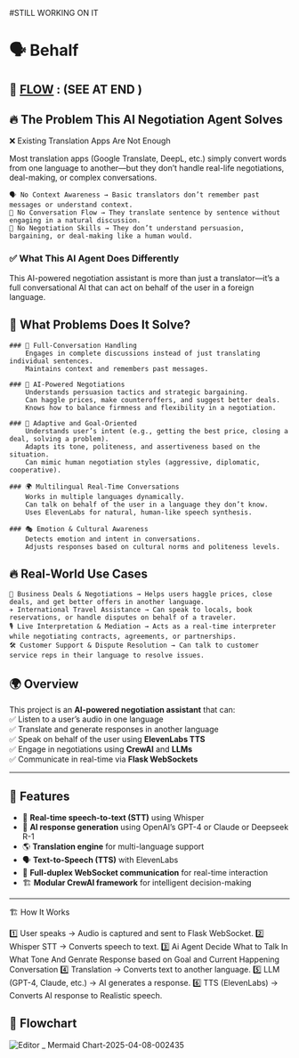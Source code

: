 #STILL WORKING ON IT 

# 🗣️ Behalf 

## 🔁 [FLOW](#flowchart) : (SEE AT END )

## 🔥 The Problem This AI Negotiation Agent Solves
❌ Existing Translation Apps Are Not Enough

Most translation apps (Google Translate, DeepL, etc.) simply convert words from one language to another—but they don’t handle real-life negotiations, deal-making, or complex conversations.

    🗣 No Context Awareness → Basic translators don’t remember past messages or understand context.
    🔄 No Conversation Flow → They translate sentence by sentence without engaging in a natural discussion.
    🤝 No Negotiation Skills → They don’t understand persuasion, bargaining, or deal-making like a human would.

### ✅ What This AI Agent Does Differently

This AI-powered negotiation assistant is more than just a translator—it’s a full conversational AI that can act on behalf of the user in a foreign language.
## 🎯 What Problems Does It Solve?

    ### 💬 Full-Conversation Handling
        Engages in complete discussions instead of just translating individual sentences.
        Maintains context and remembers past messages.

    ### 🤝 AI-Powered Negotiations
        Understands persuasion tactics and strategic bargaining.
        Can haggle prices, make counteroffers, and suggest better deals.
        Knows how to balance firmness and flexibility in a negotiation.

    ### 🧠 Adaptive and Goal-Oriented
        Understands user’s intent (e.g., getting the best price, closing a deal, solving a problem).
        Adapts its tone, politeness, and assertiveness based on the situation.
        Can mimic human negotiation styles (aggressive, diplomatic, cooperative).

    ### 🌍 Multilingual Real-Time Conversations
        Works in multiple languages dynamically.
        Can talk on behalf of the user in a language they don’t know.
        Uses ElevenLabs for natural, human-like speech synthesis.

    ### 🎭 Emotion & Cultural Awareness
        Detects emotion and intent in conversations.
        Adjusts responses based on cultural norms and politeness levels.

## 🔥 Real-World Use Cases

    🛒 Business Deals & Negotiations → Helps users haggle prices, close deals, and get better offers in another language.
    ✈️ International Travel Assistance → Can speak to locals, book reservations, or handle disputes on behalf of a traveler.
    🎙 Live Interpretation & Mediation → Acts as a real-time interpreter while negotiating contracts, agreements, or partnerships.
    🛠 Customer Support & Dispute Resolution → Can talk to customer service reps in their language to resolve issues.




## 🌍 Overview  
This project is an **AI-powered negotiation assistant** that can:  
✅ Listen to a user’s audio in one language  
✅ Translate and generate responses in another language  
✅ Speak on behalf of the user using **ElevenLabs TTS**  
✅ Engage in negotiations using **CrewAI** and **LLMs**  
✅ Communicate in real-time via **Flask WebSockets**  

---

## 🚀 Features  
- 🎤 **Real-time speech-to-text (STT)** using Whisper  
- 🧠 **AI response generation** using OpenAI’s GPT-4 or Claude or Deepseek R-1
- 🌎 **Translation engine** for multi-language support  
- 🗣️ **Text-to-Speech (TTS)** with ElevenLabs  
- 🔁 **Full-duplex WebSocket communication** for real-time interaction  
- 🏗 **Modular CrewAI framework** for intelligent decision-making  

---

🏗️ How It Works

1️⃣ User speaks → Audio is captured and sent to Flask WebSocket.
2️⃣ Whisper STT → Converts speech to text.
3️⃣ Ai Agent Decide What to Talk In What Tone And Genrate Response based on Goal and Current Happening Conversation
4️⃣ Translation → Converts text to another language.
5️⃣ LLM (GPT-4, Claude, etc.) → AI generates a response.
6️⃣ TTS (ElevenLabs) → Converts AI response to Realistic speech.


## 🧠 Flowchart <a name="flowchart"></a>
![Editor _ Mermaid Chart-2025-04-08-002435](https://github.com/user-attachments/assets/f9392206-2b42-4450-bac3-fb5fb621e36e)
